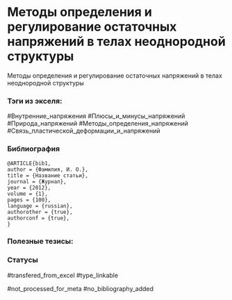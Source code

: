 # Методы определения и регулирование остаточных напряжений в телах неоднородной структуры

Методы определения и регулирование остаточных напряжений в телах неоднородной структуры

### Тэги из экселя:
#Внутренние_напряжения 
#Плюсы_и_минусы_напряжений 
#Природа_напряжений 
#Методы_определения_напряжений 
#Связь_пластической_деформации_и_напряжений 

### Библиография
```
@ARTICLE{bib1,
author = {Фамилия, И. О.},
title = {Название статьи},
journal = {Журнал},
year = {2012},
volume = {1},
pages = {100},
language = {russian},
authorother = {true},
authorconf = {true},
}
```

### Полезные тезисы:

### Статусы
#transfered_from_excel 
#type_linkable 

#not_processed_for_meta
#no_bibliography_added
